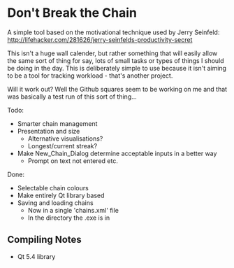 Don't Break the Chain
======================

A simple tool based on the motivational technique used by Jerry Seinfeld:
http://lifehacker.com/281626/jerry-seinfelds-productivity-secret

This isn't a huge wall calender, but rather something that will easily allow the same sort of thing
for say, lots of small tasks or types of things I should be doing in the day. This is deliberately
simple to use because it isn't aiming to be a tool for tracking workload - that's another project.

Will it work out? Well the Github squares seem to be working on me and that was basically a test run
of this sort of thing...

Todo:
- Smarter chain management
- Presentation and size
    - Alternative visualisations?
    - Longest/current streak?
- Make New_Chain_Dialog determine acceptable inputs in a better way
    - Prompt on text not entered etc.

Done:
- Selectable chain colours
- Make entirely Qt library based
- Saving and loading chains
    - Now in a single 'chains.xml' file
    - In the directory the .exe is in

Compiling Notes
----------------
- Qt 5.4 library
